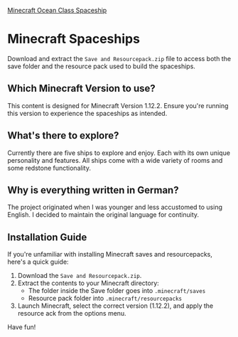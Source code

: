 [Minecraft Ocean Class Spaceship](Minecraft_Ocean_Class_Spaceship.png)
# Minecraft Spaceships

Download and extract the `Save and Resourcepack.zip` file to access both the save folder and the resource pack used to build the spaceships.

## Which Minecraft Version to use?

This content is designed for Minecraft Version 1.12.2. Ensure you're running this version to experience the spaceships as intended.

## What's there to explore?

Currently there are five ships to explore and enjoy. Each with its own unique personality and features. All ships come with a wide variety of rooms and some redstone functionality.

## Why is everything written in German?

The project originated when I was younger and less accustomed to using English. I decided to maintain the original language for continuity.

## Installation Guide

If you're unfamiliar with installing Minecraft saves and resourcepacks, here's a quick guide:

1. Download the `Save and Resourcepack.zip`.
2. Extract the contents to your Minecraft directory:
   - The folder inside the Save folder goes into `.minecraft/saves`
   - Resource pack folder into `.minecraft/resourcepacks`
3. Launch Minecraft, select the correct version (1.12.2), and apply the resource ack from the options menu.

Have fun!
